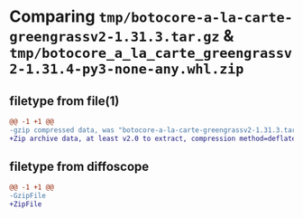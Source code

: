 # Comparing `tmp/botocore-a-la-carte-greengrassv2-1.31.3.tar.gz` & `tmp/botocore_a_la_carte_greengrassv2-1.31.4-py3-none-any.whl.zip`

## filetype from file(1)

```diff
@@ -1 +1 @@
-gzip compressed data, was "botocore-a-la-carte-greengrassv2-1.31.3.tar", last modified: Fri Jul 14 01:46:06 2023, max compression
+Zip archive data, at least v2.0 to extract, compression method=deflate
```

## filetype from diffoscope

```diff
@@ -1 +1 @@
-GzipFile
+ZipFile
```

